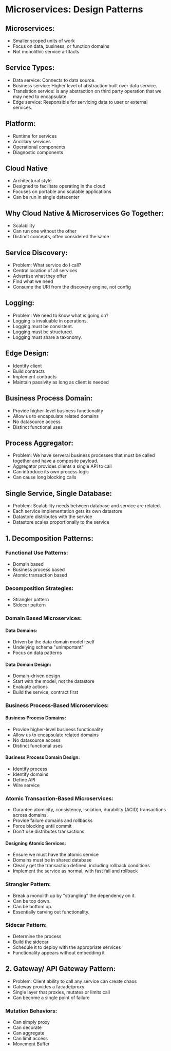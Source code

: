 # Microservices: Design Patterns

## Microservices:
- Smaller scoped units of work
- Focus on data, business, or function domains
- Not monolithic service artifacts

## Service Types:
- Data service: Connects to data source.
- Business service: Higher level of abstraction built over data service.
- Translation service: is any abstraction on third party operation that we may need to encapsulate.
- Edge service: Responsible for servicing data to user or external services.

## Platform:
- Runtime for services
- Ancillary services
- Operational components
- Diagnostic components

## Cloud Native
- Architectural style
- Designed to facilitate operating in the cloud
- Focuses on portable and scalable applications
- Can be run in single datacenter

## Why Cloud Native & Microservices Go Together:
- Scalability
- Can run one without the other 
- Distinct concepts, often considered the same

## Service Discovery:
- Problem: What service do I call?
- Central location of all services
- Advertise what they offer 
- Find what we need
- Consume the URI from the discovery engine, not config

## Logging:
- Problem: We need to know what is going on?
- Logging is invaluable in operations.
- Logging must be consistent.
- Logging must be structured.
- Logging must share a taxonomy.

## Edge Design:
- Identify client
- Build contracts
- Implement contracts
- Maintain passivity as long as client is needed

## Business Process Domain:
- Provide higher-level business functionality
- Allow us to encapsulate related domains
- No datasource access
- Distinct functional uses

## Process Aggregator:
- Problem: We have serveral business processes that must be called together and have a composite payload.
- Aggregator provides clients a single API to call 
- Can introduce its own process logic
- Can cause long blocking calls

## Single Service, Single Database:
- Problem: Scalability needs between database and service are related.
- Each service implementation gets its own datastore
- Datastore distributes with the service
- Datastore scales proportionally to the service

## 1. Decomposition Patterns:

### Functional Use Patterns:
- Domain based
- Business process based
- Atomic transaction based

### Decomposition Strategies:
- Strangler pattern
- Sidecar pattern

### Domain Based Microservices:

#### Data Domains:
- Driven by the data domain model itself
- Undelying schema "unimportant"
- Focus on data patterns

#### Data Domain Design:
- Domain-driven design
- Start with the model, not the datastore
- Evaluate actions
- Build the service, contract first

### Business Process-Based Microservices:

#### Business Process Domains:
- Provide higher-level business functionality
- Allow us to encapsulate related domains
- No datasource access
- Distinct functional uses

#### Business Process Domain Design:
- Identify process
- Identify domains
- Define API
- Wire service

### Atomic Transaction-Based Microservices:
- Gurantee atomicity, consistency, isolation, durability (ACID) transactions across domains.
- Provide failure domains and rollbacks
- Force blocking until commit
- Don't use distributes transactions

#### Designing Atomic Services:
- Ensure we must have the atomic service
- Domains must be in shared database
- Clearly get the transaction defined, including rollback conditions
- Implement the service as normal, with fast fail and rollback

### Strangler Pattern:
- Break a monolith up by "strangling" the dependency on it.
- Can be top down.
- Can be bottom up.
- Essentially carving out functionality.

### Sidecar Pattern:
- Determine the process
- Build the sidecar
- Schedule it to deploy with the appropriate services
- Functionality appears without embedding it

## 2. Gateway/ API Gateway Pattern:
- Problem: Client ability to call any service can create chaos
- Gateway provides a facade/proxy
- Single layer that proxies, mutates or limits call
- Can become a single point of failure

### Mutation Behaviors:
- Can simply proxy
- Can decorate
- Can aggregate
- Can limit access
- Movement Buffer



